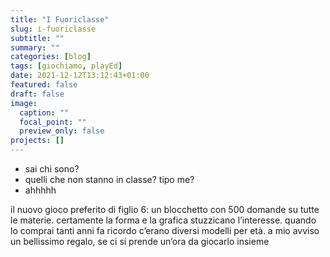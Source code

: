 ```yaml
---
title: "I Fuoriclasse"
slug: i-fuoriclasse
subtitle: ""
summary: ""
categories: [blog]
tags: [giochiamo, playEd]
date: 2021-12-12T13:12:43+01:00
featured: false
draft: false
image:
  caption: ""
  focal_point: ""
  preview_only: false
projects: []
---
```


- sai chi sono?
- quelli che non stanno in classe? tipo me?
- ahhhhh

il nuovo gioco preferito di figlio 6: un blocchetto con 500 domande su tutte le materie. 
certamente la forma e la grafica stuzzicano l’interesse. quando lo comprai tanti anni fa ricordo c’erano diversi modelli per età. 
a mio avviso un bellissimo regalo, se ci si prende un’ora da giocarlo insieme 
